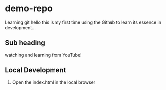 # demo-repo
Learning git
hello this is my first time using the Github to learn its essence in development...

## Sub heading

watching and learning from YouTube!


## Local Development

1. Open the index.html in the local browser

